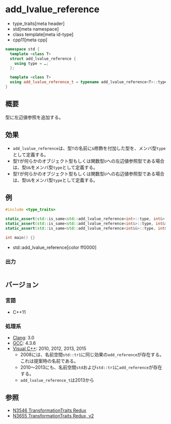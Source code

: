 # add_lvalue_reference
* type_traits[meta header]
* std[meta namespace]
* class template[meta id-type]
* cpp11[meta cpp]

```cpp
namespace std {
  template <class T>
  struct add_lvalue_reference {
    using type = …;
  };

  template <class T>
  using add_lvalue_reference_t = typename add_lvalue_reference<T>::type; // C++14
}
```

## 概要
型に左辺値参照を追加する。


## 効果
- `add_lvalue_reference`は、型`T`の名前に`&`修飾を付加した型を、メンバ型`type`として定義する。
- 型`T`が何らかのオブジェクト型もしくは関数型`U`への左辺値参照型である場合は、型`U&`をメンバ型`type`として定義する。
- 型`T`が何らかのオブジェクト型もしくは関数型`U`への右辺値参照型である場合は、型`U&`をメンバ型`type`として定義する。


## 例
```cpp example
#include <type_traits>

static_assert(std::is_same<std::add_lvalue_reference<int>::type, int&>::value, "transform int to int&");
static_assert(std::is_same<std::add_lvalue_reference<int&>::type, int&>::value, "transform int& to int&");
static_assert(std::is_same<std::add_lvalue_reference<int&&>::type, int&>::value, "transform int&& to int&");

int main() {}
```
* std::add_lvalue_reference[color ff0000]

### 出力
```
```

## バージョン
### 言語
- C++11

### 処理系
- [Clang](/implementation.md#clang): 3.0
- [GCC](/implementation.md#gcc): 4.3.6
- [Visual C++](/implementation.md#visual_cpp): 2010, 2012, 2013, 2015
	- 2008には、名前空間`std::tr1`に同じ効果の`add_reference`が存在する。これは提案時の名前である。
	- 2010～2013にも、名前空間`std`および`std::tr1`に`add_reference`が存在する。
	- `add_lvalue_reference_t`は2013から


## 参照
- [N3546 TransformationTraits Redux](http://www.open-std.org/jtc1/sc22/wg21/docs/papers/2013/n3546.pdf)
- [N3655 TransformationTraits Redux, v2](http://www.open-std.org/jtc1/sc22/wg21/docs/papers/2013/n3655.pdf)

